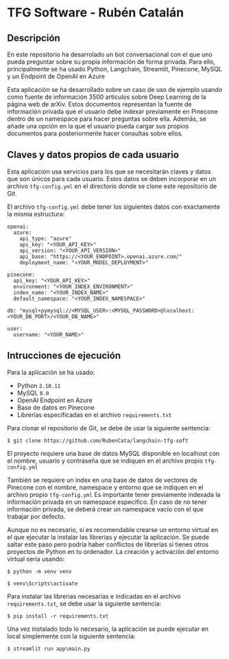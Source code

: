 # TFG Software - Rubén Catalán

## Descripción

  En este repositorio ha desarrolado un bot conversacional con el que uno pueda preguntar sobre su propia información de forma privada.
  Para ello, principalmente se ha usado Python, Langchain, Streamlit, Pinecone, MySQL y un Endpoint de OpenAI en Azure 
  
  Esta aplicación se ha desarrollado sobre un caso de uso de ejemplo usando como fuente de información 3500 artículos sobre Deep Learning de la página web de arXiv.
  Estos documentos representan la fuente de información privada que el usuario debe indexar previamente en Pinecone dentro de un namespace para hacer preguntas sobre ella.
  Además, se añade una opción en la que el usuario pueda cargar sus propios documentos para posteriormente hacer consultas sobre ellos.

## Claves y datos propios de cada usuario

  Esta aplicación usa servicios para los que se necesitarán claves y datos que son únicos para cada usuario.
  Estos datos se deben incorporar en un archivo ```tfg-config.yml``` en el directorio donde se clone este repositorio de Git.

  El archivo ```tfg-config.yml``` debe tener los siguientes datos con exactamente la misma estructura:
  
  ```
  openai:
    azure:
      api_type: "azure"
      api_key: "<YOUR_API_KEY>"
      api_version: "<YOUR_API_VERSION>"
      api_base: "https://<YOUR_ENDPOINT>.openai.azure.com/"
      deployment_name: "<YOUR_MODEL_DEPLOYMENT>"

  pinecone:
    api_key: "<YOUR_API_KEY>"
    environment: "<YOUR_INDEX_ENVIRONMENT>"
    index_name: "<YOUR_INDEX_NAME>"
    default_namespace: "<YOUR_INDEX_NAMESPACE>"

  db: "mysql+pymysql://<MYSQL_USER>:<MYSQL_PASSWORD>@localhost:<YOUR_DB_PORT>/<YOUR_DB_NAME>"

  user:
    username: "<YOUR_NAME>"
  ```

## Intrucciones de ejecución

  Para la aplicación se ha usado:
  - Python ```3.10.11```
  - MySQL ```8.0```
  - OpenAI Endpoint en Azure
  - Base de datos en Pinecone
  - Librerías especificadas en el archivo ```requirements.txt```

  Para clonar el repositorio de Git, se debe de usar la siguiente sentencia:
  
  ```$ git clone https://github.com/RubenCata/langchain-tfg-soft```

  El proyecto requiere una base de datos MySQL disponible en localhost con el nombre, usuario y contraseña que se indiquen en el archivo propio ```tfg-config.yml```

  También se requiere un index en una base de datos de vectores de Pinecone con el nombre, namespace y entorno que se indiquen en el archivo propio ```tfg-config.yml```
  Es importante tener previamente indexada la información privada en un namespace especifico. En caso de no tener información privada, se deberá crear un namespace vacío con el que trabajar por defecto.

  Aunque no es necesario, si es recomendable crearse un entorno virtual en el que ejecutar la instalar las librerias y ejecutar la aplicación. Se puede saltar este paso pero podría haber conflictos de librerias si tienes otros proyectos de Python en tu ordenador. La creación y activación del entorno virtual sería  usando:

  ```$ python -m venv venv```
  
  ```$ venv\Scripts\activate```
  
  Para instalar las librerias necesarias e indicadas en el archivo ```requirements.txt```, se debe usar la siguiente sentencia:

  ```$ pip install -r requirements.txt```

  Una vez instalado todo lo necesario, la aplicación se puede ejecutar en local simplemente con la siguiente sentencia:

  ```$ streamlit run app\main.py```
